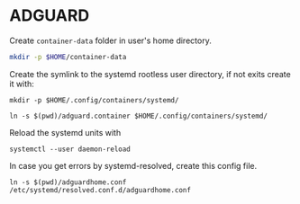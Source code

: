 # ADGUARD

Create `container-data` folder in user's home directory.
```bash
mkdir -p $HOME/container-data
```

Create the symlink to the systemd rootless user directory, if not exits create it with:
```shell
mkdir -p $HOME/.config/containers/systemd/

ln -s $(pwd)/adguard.container $HOME/.config/containers/systemd/
```
Reload the systemd units with
```shell
systemctl --user daemon-reload
```

In case you get errors by systemd-resolved, create this config file.
```shell
ln -s $(pwd)/adguardhome.conf /etc/systemd/resolved.conf.d/adguardhome.conf
```
